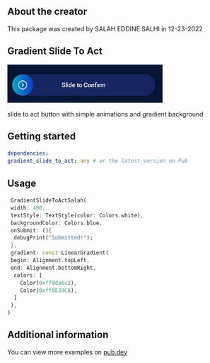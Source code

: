 ## About the creator
This package was created by SALAH EDDINE SALHI in 12-23-2022

## Gradient Slide To Act
![img.png](img.png)

slide to act button with simple animations and gradient background
## Getting started
```yaml
dependencies:
gradient_slide_to_act: any # or the latest version on Pub
```

## Usage


```dart
 GradientSlideToActSalah(
 width: 400,
 textStyle: TextStyle(color: Colors.white),
 backgroundColor: Colors.blue,
 onSubmit: (){
  debugPrint("Submitted!");
 },
 gradient: const LinearGradient(
 begin: Alignment.topLeft,
 end: Alignment.bottomRight,
  colors: [
    Color(0xff0da6c2),
    Color(0xff0E39C6),
  ]
 ),
)
```

## Additional information

You can view more examples on [pub.dev](https://pub.dev/packages/gradient_slide_to_act)
